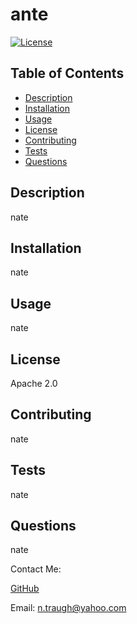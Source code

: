 # ante
  [![License](https://img.shields.io/badge/License-Apache_2.0-blue.svg)](https://opensource.org/licenses/Apache-2.0)

  ## Table of Contents
  - [Description](#-escription)
  - [Installation](#-Installation)
  - [Usage](#-Usage)
  - [License](#-License)
  - [Contributing](#-Contributing)
  - [Tests](#-Tests)
  - [Questions](#-Questions)

  ## Description
  nate

  ## Installation
  nate

  ## Usage
  nate

  ## License
  Apache 2.0

  ## Contributing
  nate

  ## Tests
  nate

  ## Questions
  nate

  Contact Me:

  [GitHub](https://github.com/ntraugh)

  Email: n.traugh@yahoo.com

